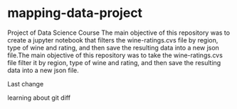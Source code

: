 # mapping-data-project
Project of Data Science Course
The main objective of this repository was to create a jupyter notebook that filters the wine-ratings.cvs file by region, type of wine and rating, and then save the resulting data into a new json file.The main objective of this repository was to take the wine-ratings.cvs file filter it by region, type of wine and rating, and then save the resulting data into a new json file. 

Last change

learning about git diff
